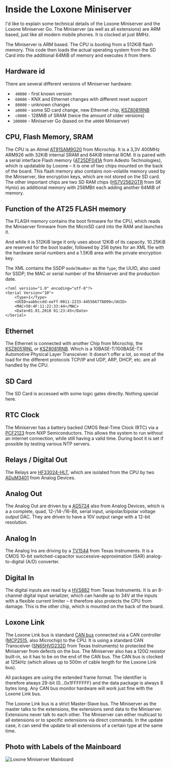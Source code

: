# Inside the Loxone Miniserver
 
I'd like to explain some technical details of the Loxone Miniserver and the Loxone Miniserver Go. The Miniserver (as well as all extensions) are ARM based, just like all modern mobile phones. It is clocked at just 8MHz.

The Miniserver is ARM based. The CPU is booting from a 512KiB flash memory. This code then loads the actual operating system from the SD Card into the additional 64MiB of memory and executes it from there.

## Hardware id

There are several different versions of Miniserver hardware:

- ` 40000` - first known version
- ` 60000` - KNX and Ethernet changes with different reset support
- ` 80000` - unknown changes
- ` a0000` - some SD card change, new Ethernet chip, [KSZ8081RNB][4b]
- ` c0000` - 128MiB of SRAM (twice the amount of older versions)
- `100000` - Miniserver Go (based on the `a0000` Miniserver)


## CPU, Flash Memory, SRAM

The CPU is an Atmel [AT91SAM9G20][1] from Microchip. It is a 3,3V 400MHz ARM926 with 32KiB internal SRAM and 64KiB internal ROM. It is paired with a serial interface Flash memory ([AT25DF041A][2] from Adesto Technologies), which is updatable by Loxone – it is one of two chips mounted on the back of the board. This flash memory also contains non-volatile memory used by the Miniserver, like encryption keys, which are not stored on the SD card. The other important chips are two SD RAM chips ([H57V2562GTR][3] from SK Hynix) as additional memory with 256MBit each adding another 64MiB of memory.

## Function of the AT25 FLASH memory

The FLASH memory contains the boot firmware for the CPU, which reads the Miniserver firmware from the MicroSD card into the RAM and launches it.

And while it is 512KiB large it only uses about 12KiB of its capacity. 10.25KiB are reserved for the boot loader, followed by 256 bytes for an XML file with the hardware serial numbers and a 1.5KiB area with the private encryption key.

The XML contains the SSDP `modelNumber` as the `Type`; the UUID, also used for SSDP; the MAC or serial number of the Miniserver and the production date.

    <?xml version="1.0" encoding="utf-8"?>
    <Serial Version="10">
        <Type>1</Type>
        <UUID>aabbccdd-eeff-0011-2233-445566778899</UUID>
        <MAC>50:4F:11:22:33:44</MAC>
        <Date>01.01.2018 01:23:45</Date>
    </Serial>


## Ethernet

The Ethernet is connected with another Chip from Microchip, the [KSZ8051RNL][4a] or [KSZ8081RNB][4b]. Which is a 10BASE-T/100BASE-TX Automotive Physical Layer Transceiver. It doesn't offer a lot, so most of the load for the different protocols TCP/IP and UDP, ARP, DHCP, etc. are all handled by the CPU.

## SD Card

The SD Card is accessed with some logic gates directly. Nothing special here.

## RTC Clock

The Miniserver has a battery backed CMOS Real-Time Clock (RTC) via a [PCF2123][5] from NXP Semiconductors. This allows the system to run without an internet connection, while still having a valid time. During boot it is set if possible by testing various NTP servers.

## Relays / Digital Out

The Relays are [HF33024-HLT][6], which are isolated from the CPU by two [ADuM3401][7] from Analog Devices.

## Analog Out

The Analog Out are driven by a [AD5724][8] also from Analog Devices, which is a a complete, quad, 12-/14-/16-Bit, serial input, unipolar/bipolar voltage output DAC. They are driven to have a 10V output range with a 12-bit resolution.

## Analog In

The Analog Ins are driving by a [TV1544][9] from Texas Instruments. It is a CMOS 10-bit switched-capacitor successive-approximation (SAR) analog-to-digital (A/D) converter.

## Digital In

The digital inputs are read by a [HVS882][10] from Texas Instruments. It is an 8-channel digital input serializer, which can handle up to 34V at the inputs with a flexible current limiter – it therefore also protects the CPU from damage. This is the other chip, which is mounted on the back of the board.

## Loxone Link

The Loxone Link bus is standard [CAN bus][11] connected via a CAN controller ([MCP2515][12], also Microchip) to the CPU. It is using a standard CAN Transceiver ([SN65HVD232D][13] from Texas Instruments) to protected the Miniserver from defects on the bus. The Miniserver also has a 120Ω resistor built-in, so it has to be on the end of the CAN bus. The CAN bus is clocked at 125kHz (which allows up to 500m of cable length for the Loxone Link bus).

All packages are using the extended frame format. The identifier is therefore always 29-bit (0…0x1FFFFFFF) and the data package is always 8 bytes long. Any CAN bus monitor hardware will work just fine with the Loxone Link bus.

The Loxone Link bus is a strict Master-Slave bus. The Miniserver as the master talks to the extensions, the extensions send data to the Miniserver. Extensions never talk to each other. The Miniserver can either multicast to all extensions or to specific extensions via direct commands. In the update case, it can send the update to all extensions of a certain type at the same time.

## Photo with Labels of the Mainboard

![Loxone Miniserver Mainboard](./img/LoxoneMiniserver.jpg)

 [1]: https://www.microchip.com/wwwproducts/en/AT91SAM9G20
 [2]: https://www.adestotech.com/wp-content/uploads/doc3668.pdf
 [3]: https://www.skhynix.com/eolproducts.view.do?pronm=SDR+SDRAM&srnm=H57V2562GTR&rk=01&rc=consumer
 [4a]: http://ww1.microchip.com/downloads/en/devicedoc/00002310a.pdf
 [4b]: http://ww1.microchip.com/downloads/en/devicedoc/ksz8081mnx-rnb.pdf
 [5]: https://www.nxp.com/docs/en/data-sheet/PCF2123.pdf
 [6]: http://www.hongfa.com/pro/pdf/HF33F_en.pdf
 [7]: http://www.analog.com/media/en/technical-documentation/data-sheets/ADUM3400_3401_3402.pdf
 [8]: http://www.analog.com/media/en/technical-documentation/data-sheets/AD5724_5734_5754.pdf
 [9]: http://www.ti.com/lit/ds/slas139c/slas139c.pdf
 [10]: http://www.ti.com/lit/ds/symlink/sn65hvs882.pdf
 [11]: https://de.wikipedia.org/wiki/Controller_Area_Network
 [12]: http://ww1.microchip.com/downloads/en/DeviceDoc/21801d.pdf
 [13]: http://www.ti.com/lit/ds/symlink/sn65hvd230.pdf
